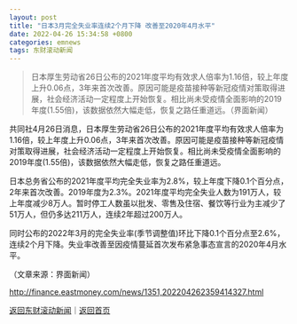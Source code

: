 ```yaml
---
layout: post
title: "日本3月完全失业率连续2个月下降 改善至2020年4月水平"
date: 2022-04-26 15:34:58 +0800
categories: emnews
tags: 东财滚动新闻
---
```

> 日本厚生劳动省26日公布的2021年度平均有效求人倍率为1.16倍，较上年度上升0.06点，3年来首次改善。原因可能是疫苗接种等新冠疫情对策取得进展，社会经济活动一定程度上开始恢复。相比尚未受疫情全面影响的2019年度(1.55倍)，该数据依然大幅走低，恢复之路任重道远。（界面新闻）

<p>共同社4月26日消息，日本厚生劳动省26日公布的2021年度平均有效求人倍率为1.16倍，较上年度上升0.06点，3年来首次改善。原因可能是疫苗接种等新冠疫情对策取得进展，社会经济活动一定程度上开始恢复。相比尚未受疫情全面影响的2019年度(1.55倍)，该数据依然大幅走低，恢复之路任重道远。</p>
 <p>日本总务省公布的2021年度平均完全失业率为2.8%，较上年度下降0.1个百分点，2年来首次改善。2019年度为2.3%。2021年度平均完全失业人数为191万人，较上年度减少8万人。暂时停工人数虽以批发、零售及住宿、餐饮等行业为主减少了51万人，但仍多达211万人，连续2年超过200万人。</p>
 <p>同时公布的2022年3月的完全失业率(季节调整值)环比下降0.1个百分点至2.6%，连续2个月下降。失业率改善至因疫情蔓延首次发布紧急事态宣言的2020年4月水平。</p><p class="em_media">（文章来源：界面新闻）</p>

<http://finance.eastmoney.com/news/1351,202204262359414327.html>

[返回东财滚动新闻](//finews.withounder.com/emnews/)｜[返回首页](//finews.withounder.com/)
